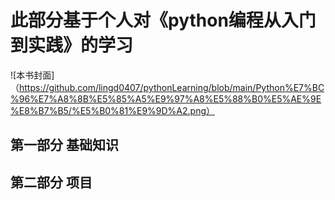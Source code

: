 此部分基于个人对《python编程从入门到实践》的学习
=

![本书封面]（https://github.com/lingd0407/pythonLearning/blob/main/Python%E7%BC%96%E7%A8%8B%E5%85%A5%E9%97%A8%E5%88%B0%E5%AE%9E%E8%B7%B5/%E5%B0%81%E9%9D%A2.png）

第一部分 基础知识
-


第二部分 项目
-

